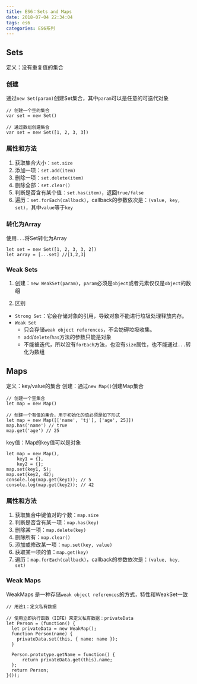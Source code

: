 ```yaml
---
title: ES6：Sets and Maps
date: 2018-07-04 22:34:04
tags: es6
categories: ES6系列
---
```


## Sets
定义：没有重复值的集合

### 创建
通过`new Set(param)`创建Set集合，其中`param`可以是任意的可迭代对象
```
// 创建一个空的集合
var set = new Set()

// 通过数组创建集合
var set = new Set([1, 2, 3, 3])
```

### 属性和方法
1. 获取集合大小：`set.size`
2. 添加一项：`set.add(item)`
3. 删除一项：`set.delete(item)`
4. 删除全部：`set.clear()`
5. 判断是否含有某个值：`set.has(item)`，返回`true/false`
6. 遍历：`set.forEach(callback)`，callback的参数依次是：`(value, key, set)`，其中`value`等于`key`

### 转化为Array
使用`...`将Set转化为Array
```
let set = new Set([1, 2, 3, 3, 2])
let array = [...set] //[1,2,3]
```

### Weak Sets
1. 创建：`new WeakSet(param)`，`param`必须是`object`或者元素仅仅是`object`的数组

2. 区别
  * `Strong Set`：它会存储对象的引用，导致对象不能进行垃圾处理释放内存。
  * `Weak Set`
    - 只会存储`weak object references`，不会妨碍垃圾收集。
    - `add`/`delete`/`has`方法的参数只能是对象
    - 不能被迭代，所以没有`forEach`方法，也没有`size`属性，也不能通过`...`转化为数组

## Maps
定义：key/value的集合
创建：通过`new Map()`创建Map集合
```
// 创建一个空集合
let map = new Map()

// 创建一个有值的集合，用于初始化的值必须是如下形式
let map = new Map([['name', 'tj'], ['age', 25]])
map.has('name') // true
map.get('age') // 25
```

key值：Map的key值可以是对象
```
let map = new Map(),
    key1 = {},
    key2 = {};
map.set(key1, 5);
map.set(key2, 42);
console.log(map.get(key1)); // 5
console.log(map.get(key2)); // 42
```
  
### 属性和方法
1. 获取集合中键值对的个数：`map.size`
2. 判断是否含有某一项：`map.has(key)`
3. 删除某一项：`map.delete(key)`
4. 删除所有：`map.clear()`
5. 添加或修改某一项：`map.set(key, value)`
6. 获取某一项的值：`map.get(key)`
7. 遍历：`map.forEach(callback)`，callback的参数依次是：`(value, key, set)`

### Weak Maps
WeakMaps 是一种存储`weak object references`的方式，特性和WeakSet一致
```
// 用途1：定义私有数据

// 使用立即执行函数（IIFE）来定义私有数据：privateData
let Person = (function() {
  let privateData = new WeakMap();
  function Person(name) {
    privateData.set(this, { name: name });
  }

  Person.prototype.getName = function() {
      return privateData.get(this).name;
  };
  return Person;
}());
```
